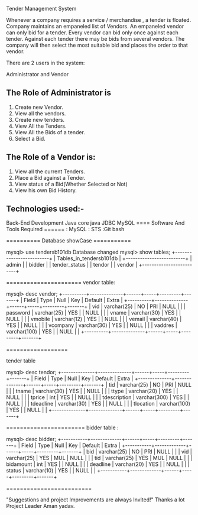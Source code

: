 Tender Management System

Whenever a company requires a service / merchandise , a tender is floated. Company maintains an empaneled list of Vendors. An empaneled vendor can only bid for a tender. Every vendor can bid only once against each tender. Against each tender there may be bids from several vendors. The company will then select the most suitable bid and places the order to that vendor.

There are 2 users in the system:

Administrator and Vendor

The Role of Administrator is
------------------

1. Create new Vendor.
2. View all the vendors.
3. Create new tenders.
4. View All the Tenders.
5. View All the Bids of a tender.
6. Select a Bid.

The Role of a Vendor is:
------------------
1. View all the current Tenders.
2. Place a Bid against a Tender.
3. View status of a Bid(Whether Selected or Not)
4. View his own Bid History.


 Technologies used:-
 ----------------

Back-End Development
Java
core java
JDBC
MySQL
==== Software And Tools Required ======
: MySQL
: STS
:Git bash

==========  Database showCase ===========

mysql> use tendersb101db
Database changed
mysql> show tables;
+-------------------------+
| Tables_in_tendersb101db |
+-------------------------+
| admin                   |
| bidder                  |
| tender_status           |
| tendor                  |
| vendor                  |
+-------------------------+

======================
vendor table:

mysql> desc vendor;
+----------+--------------+------+-----+---------+-------+
| Field    | Type         | Null | Key | Default | Extra |
+----------+--------------+------+-----+---------+-------+
| vid      | varchar(25)  | NO   | PRI | NULL    |       |
| password | varchar(25)  | YES  |     | NULL    |       |
| vname    | varchar(30)  | YES  |     | NULL    |       |
| vmobile  | varchar(12)  | YES  |     | NULL    |       |
| vemail   | varchar(40)  | YES  |     | NULL    |       |
| vcompany | varchar(30)  | YES  |     | NULL    |       |
| vaddres  | varchar(100) | YES  |     | NULL    |       |
+----------+--------------+------+-----+---------+-------+

==================

tender table

mysql> desc tendor;
+--------------+--------------+------+-----+---------+-------+
| Field        | Type         | Null | Key | Default | Extra |
+--------------+--------------+------+-----+---------+-------+
| tid          | varchar(25)  | NO   | PRI | NULL    |       |
| tname        | varchar(30)  | YES  |     | NULL    |       |
| ttype        | varchar(20)  | YES  |     | NULL    |       |
| tprice       | int          | YES  |     | NULL    |       |
| tdescription | varchar(300) | YES  |     | NULL    |       |
| tdeadline    | varchar(30)  | YES  |     | NULL    |       |
| tlocation    | varchar(100) | YES  |     | NULL    |       |
+--------------+--------------+------+-----+---------+-------+

=======================
bidder table :

mysql> desc bidder;
+-----------+-------------+------+-----+---------+-------+
| Field     | Type        | Null | Key | Default | Extra |
+-----------+-------------+------+-----+---------+-------+
| bid       | varchar(25) | NO   | PRI | NULL    |       |
| vid       | varchar(25) | YES  | MUL | NULL    |       |
| tid       | varchar(25) | YES  | MUL | NULL    |       |
| bidamount | int         | YES  |     | NULL    |       |
| deadline  | varchar(20) | YES  |     | NULL    |       |
| status    | varchar(10) | YES  |     | NULL    |       |
+-----------+-------------+------+-----+---------+-------+

=========================


"Suggestions and project Improvements are always Invited!"
Thanks a lot
Project Leader
Aman yadav.
